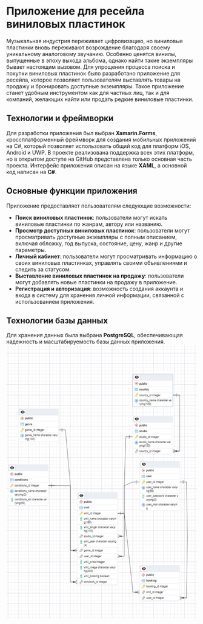 
   # Приложение для ресейла виниловых пластинок

Музыкальная индустрия переживает цифровизацию, но виниловые пластинки вновь переживают возрождение благодаря своему уникальному аналоговому звучанию. Особенно ценятся винилы, выпущенные в эпоху выхода альбома, однако найти такие экземпляры бывает настоящим вызовом. Для упрощения процесса поиска и покупки виниловых пластинок было разработано приложение для ресейла, которое позволяет пользователям выставлять товары на продажу и бронировать доступные экземпляры. Такое приложение станет удобным инструментом как для частных лиц, так и для компаний, желающих найти или продать редкие виниловые пластинки.

## Технологии и фреймворки

Для разработки приложения был выбран **Xamarin.Forms**, кроссплатформенный фреймворк для создания мобильных приложений на C#, который позволяет использовать общий код для платформ iOS, Android и UWP. В проекте реализована поддержка всех этих платформ, но в открытом доступе на GitHub представлена только основная часть проекта. Интерфейс приложения описан на языке **XAML**, а основной код написан на **C#**.

## Основные функции приложения

Приложение предоставляет пользователям следующие возможности:

- **Поиск виниловых пластинок**: пользователи могут искать виниловые пластинки по жанрам, автору или названию.
- **Просмотр доступных виниловых пластинок**: пользователи могут просматривать доступные экземпляры с полным описанием, включая обложку, год выпуска, состояние, цену, жанр и другие параметры.
- **Личный кабинет**: пользователи могут просматривать информацию о своих виниловых пластинках, управлять своими объявлениями и следить за статусом.
- **Выставление виниловых пластинок на продажу**: пользователи могут добавлять новые пластинки на продажу в приложение.
- **Регистрация и авторизация**: возможность создания аккаунта и входа в систему для хранения личной информации, связанной с использованием приложения.

## Технологии базы данных

Для хранения данных была выбрана **PostgreSQL**, обеспечивающая надежность и масштабируемость базы данных приложения.
![База данных](https://github.com/fedurina/Project/blob/main/BDgit.png)


    



